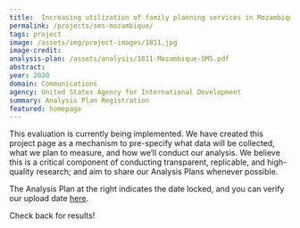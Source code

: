 ```yaml
---
title:  Increasing utilization of family planning services in Mozambique through an SMS Intervention
permalink: /projects/sms-mozambique/
tags: project  
image: /assets/img/project-images/1811.jpg
image-credit: 
analysis-plan: /assets/analysis/1811-Mozambique-SMS.pdf
abstract: 
year: 2020 
domain: Communications
agency: United States Agency for International Development
summary: Analysis Plan Registration
featured: homepage
---
```

This evaluation is currently being implemented. We have created this project page as a mechanism to pre-specify what data will be collected, what we plan to measure, and how we’ll conduct our analysis. We believe this is a critical component of conducting transparent, replicable, and high-quality research; and aim to share our Analysis Plans whenever possible.

The Analysis Plan at the right indicates the date locked, and you can verify our upload date <a href="https://github.com/gsa-oes/office-of-evaluation-sciences/commits/master/assets/analysis/analysis-plan.pdf">here</a>. 

Check back for results!
